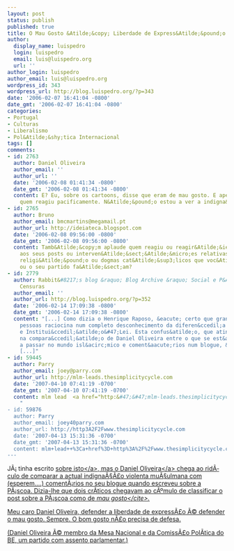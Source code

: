 ```yaml
---
layout: post
status: publish
published: true
title: O Mau Gosto &Atilde;&copy; Liberdade de Express&Atilde;&pound;o
author:
  display_name: luispedro
  login: luispedro
  email: luis@luispedro.org
  url: ''
author_login: luispedro
author_email: luis@luispedro.org
wordpress_id: 343
wordpress_url: http://blog.luispedro.org/?p=343
date: '2006-02-07 16:41:04 -0800'
date_gmt: '2006-02-07 16:41:04 -0800'
categories:
- Portugal
- Culturas
- Liberalismo
- Pol&Atilde;&shy;tica Internacional
tags: []
comments:
- id: 2763
  author: Daniel Oliveira
  author_email: ''
  author_url: ''
  date: '2006-02-08 01:41:34 -0800'
  date_gmt: '2006-02-08 01:41:34 -0800'
  content: E? Eu, sobre os cartoons, disse que eram de mau gosto. E apenas aplaudi
    quem reagiu pacificamente. N&Atilde;&pound;o estou a ver a indigna&Atilde;&sect;&Atilde;&pound;o?
- id: 2765
  author: Bruno
  author_email: bmcmartins@megamail.pt
  author_url: http://ideiateca.blogspot.com
  date: '2006-02-08 09:56:00 -0800'
  date_gmt: '2006-02-08 09:56:00 -0800'
  content: Tamb&Atilde;&copy;m aplaude quem reagiu ou reagir&Atilde;&iexcl; pacificamente
    aos seus posts ou interven&Atilde;&sect;&Atilde;&micro;es relativas &Atilde;&nbsp;
    religi&Atilde;&pound;o ou dogmas cat&Atilde;&sup3;licos que voc&Atilde;&ordf;
    ou o seu partido fa&Atilde;&sect;am?
- id: 2779
  author: Rabbit&#8217;s blog &raquo; Blog Archive &raquo; Social e P&Atilde;&ordm;blico,
    Censuras
  author_email: ''
  author_url: http://blog.luispedro.org/?p=352
  date: '2006-02-14 17:09:38 -0800'
  date_gmt: '2006-02-14 17:09:38 -0800'
  content: "[...] Como dizia o Henrique Raposo, &eacute; certo que grande parte das
    pessoas raciocina num completo desconhecimento da diferen&ccedil;a entre Moral
    e Institui&ccedil;&atilde;o&#47;Lei. Esta confus&atilde;o, que atingiu o expoente
    na compara&ccedil;&atilde;o de Daniel Oliveira entre o que se est&aacute; ainda
    a passar no mundo isl&acirc;mico e coment&aacute;rios num blogue, &eacute; generalizada.
    [...]"
- id: 59445
  author: Parry
  author_email: joey@parry.com
  author_url: http://mlm-leads.thesimplicitycycle.com
  date: '2007-04-10 07:41:19 -0700'
  date_gmt: '2007-04-10 07:41:19 -0700'
  content: mlm lead  <a href="http:&#47;&#47;mlm-leads.thesimplicitycycle.com" rel="nofollow">
    "
- id: 59876
  author: Parry
  author_email: joey40parry.com
  author_url: http://http3A2F2Fwww.thesimplicitycycle.com
  date: '2007-04-13 15:31:36 -0700'
  date_gmt: '2007-04-13 15:31:36 -0700'
  content: mlm+lead++%3Ca+href%3D+http%3A%2F%2Fwww.thesimplicitycycle.com+%3E+i
---
```

<p>J&Atilde;&iexcl; tinha escrito <a href="http:&#47;&#47;blog.luispedro.org&#47;?p=337">sobre isto<&#47;a>, mas o <a href="http:&#47;&#47;aspirinab.weblog.com.pt&#47;2006&#47;02&#47;os_cristaos_novos_da_blasfemia.html">Daniel Oliveira<&#47;a> chega ao rid&Atilde;&shy;culo de comparar a actual indigna&Atilde;&sect;&Atilde;&pound;o violenta mu&Atilde;&sect;ulmana com (esperem....) coment&Atilde;&iexcl;rios no seu blogue quando escreveu sobre a P&Atilde;&iexcl;scoa. Dizia-lhe que dois cr&Atilde;&shy;ticos chegavam ao c&Atilde;&ordm;mulo de classificar o post sobre a P&Atilde;&iexcl;scoa como de <cite>mau gosto<&#47;cite>.</p>
<p>Meu caro Daniel Oliveira, defender a liberdade de express&Atilde;&pound;o &Atilde;&copy; defender o mau gosto. Sempre. O bom gosto n&Atilde;&pound;o precisa de defesa.</p>
<p>(Daniel Oliveira &Atilde;&copy; membro da Mesa Nacional e da Comiss&Atilde;&pound;o Pol&Atilde;&shy;tica do BE, um partido com assento parlamentar.)</p>
